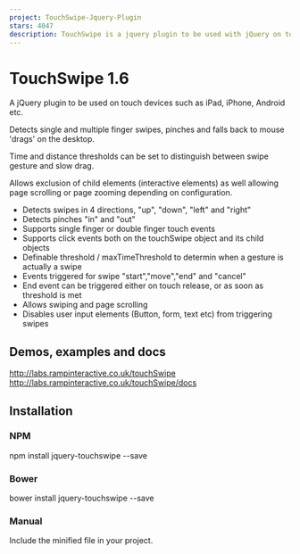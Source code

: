 ```yaml
---
project: TouchSwipe-Jquery-Plugin
stars: 4047
description: TouchSwipe is a jquery plugin to be used with jQuery on touch input devices such as iPad, iPhone etc. 
---
```


TouchSwipe 1.6
==============

A jQuery plugin to be used on touch devices such as iPad, iPhone, Android etc.

Detects single and multiple finger swipes, pinches and falls back to mouse 'drags' on the desktop.

Time and distance thresholds can be set to distinguish between swipe gesture and slow drag.

Allows exclusion of child elements (interactive elements) as well allowing page scrolling or page zooming depending on configuration.

-   Detects swipes in 4 directions, "up", "down", "left" and "right"
-   Detects pinches "in" and "out"
-   Supports single finger or double finger touch events
-   Supports click events both on the touchSwipe object and its child objects
-   Definable threshold / maxTimeThreshold to determin when a gesture is actually a swipe
-   Events triggered for swipe "start","move","end" and "cancel"
-   End event can be triggered either on touch release, or as soon as threshold is met
-   Allows swiping and page scrolling
-   Disables user input elements (Button, form, text etc) from triggering swipes

Demos, examples and docs
------------------------

http://labs.rampinteractive.co.uk/touchSwipe  
http://labs.rampinteractive.co.uk/touchSwipe/docs

Installation
------------

### NPM

npm install jquery-touchswipe --save

### Bower

bower install jquery-touchswipe --save

### Manual

Include the minified file in your project.

<script type\="text/javascript" src\="js/jquery.touchSwipe.min.js"\></script\>

Usage
-----

$(function() {
  $("#test").swipe( {
    //Generic swipe handler for all directions
    swipe:function(event, direction, distance, duration, fingerCount, fingerData) {
      $(this).text("You swiped " + direction );  
    }
  });

  //Set some options later
  $("#test").swipe( {fingers:2} );
});

For full demos, code examples and documentation, see below.

Development
-----------

Install dependencies

npm install

To minify

npm run minify

To build docs

npm run docs

To do both

npm run build

### For port to XUI see:

https://github.com/cowgp/xui-touchSwipe
